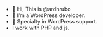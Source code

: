 - 👋 Hi, This is @ardhrubo
- 👀 I’m a WordPress developer.
- 🌱 Specialty in WordPress support.
- I work with PHP and js. 
